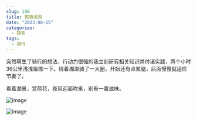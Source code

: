 ```yaml
---
slug: 198
title: 夜骑湘湖
date: "2023-06-15"
categories: 
  - 随笔
tags:
  - 骑行
---
```


突然萌生了骑行的想法，行动力很强的我立刻研究相关知识并付诸实践，两个小时36公里浅浅锻炼一下。绕着湘湖骑了一大圈，开始还有点累腿，后面慢慢就适应节奏了。

看着湖景，赏荷花，夜风迎面吹来，别有一番滋味。

![image](https://imgurl.zishu.me/images/2023/648aba29327bf.png)

![image](https://imgurl.zishu.me/images/2023/648aba29caee1.png)
